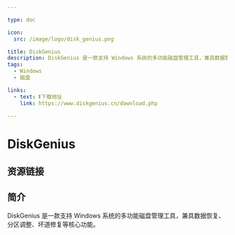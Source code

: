```yaml
---

type: doc

icon:
  src: /image/logo/disk_genius.png

title: DiskGenius
description: DiskGenius 是一款支持 Windows 系统的多功能磁盘管理工具，兼具数据恢复、分区调整、坏道修复等核心功能。
tags:
  - Windows
  - 磁盘

links:
  - text: ⏬下载地址
    link: https://www.diskgenius.cn/download.php

---
```


<ShowLogo />

# DiskGenius

<ShowTags />

<ShowBreadcrumb />

## 资源链接

<ShowLinks />

## 简介

DiskGenius 是一款支持 Windows 系统的多功能磁盘管理工具，兼具数据恢复、分区调整、坏道修复等核心功能。
